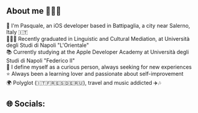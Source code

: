 ## About me 👨🏻‍💻

👋 I'm Pasquale, an iOS developer based in Battipaglia, a city near Salerno, Italy 🇮🇹   
🧑🏻‍🎓 Recently graduated in Linguistic and Cultural Mediation, at Università degli Studi di Napoli "L'Orientale"  
📚 Currently studying at the Apple Developer Academy at Università degli Studi di Napoli "Federico II"  
🔎 I define myself as a curious person, always seeking for new experiences  
⭐️ Always been a learning lover and passionate about self-improvement  
🌍 Polyglot (🇮🇹🇫🇷🇪🇸🇩🇪🇷🇺), travel and music addicted ✈️🎶

## 🌐 Socials:




<!--
<a href="mailto:piserchia.pasquale@outlook.it" target="blank"><img align="center" src="Icons/gmail.svg" height="30" /></a>


**ppiserchia/ppiserchia** is a ✨ _special_ ✨ repository because its `README.md` (this file) appears on your GitHub profile.

Here are some ideas to get you started:

- 🔭 I’m currently working on ...
- 🌱 I’m currently learning ...
- 👯 I’m looking to collaborate on ...
- 🤔 I’m looking for help with ...
- 💬 Ask me about ...
- 📫 How to reach me: ...
- 😄 Pronouns: ...
- ⚡ Fun fact: ...
-->
